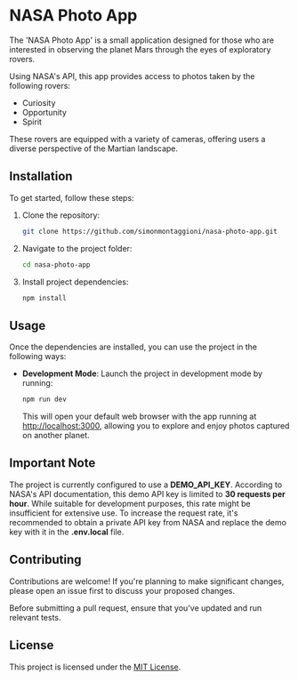 # NASA Photo App

The 'NASA Photo App' is a small application designed for those who are interested in observing the planet Mars through the eyes of exploratory rovers.

Using NASA's API, this app provides access to photos taken by the following rovers:

- Curiosity
- Opportunity
- Spirit

These rovers are equipped with a variety of cameras, offering users a diverse perspective of the Martian landscape.

## Installation

To get started, follow these steps:

1. Clone the repository:

   ```bash
   git clone https://github.com/simonmontaggioni/nasa-photo-app.git
   ```

2. Navigate to the project folder:

   ```bash
   cd nasa-photo-app
   ```

3. Install project dependencies:

   ```bash
   npm install
   ```

## Usage

Once the dependencies are installed, you can use the project in the following ways:

- **Development Mode**: Launch the project in development mode by running:

  ```bash
  npm run dev
  ```

  This will open your default web browser with the app running at [http://localhost:3000](http://localhost:3000), allowing you to explore and enjoy photos captured on another planet.

## Important Note

The project is currently configured to use a **DEMO_API_KEY**. According to NASA's API documentation, this demo API key is limited to **30 requests per hour**. While suitable for development purposes, this rate might be insufficient for extensive use. To increase the request rate, it's recommended to obtain a private API key from NASA and replace the demo key with it in the **.env.local** file.

## Contributing

Contributions are welcome! If you're planning to make significant changes, please open an issue first to discuss your proposed changes.

Before submitting a pull request, ensure that you've updated and run relevant tests.

## License

This project is licensed under the [MIT License](https://choosealicense.com/licenses/mit/).
